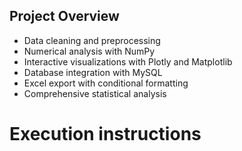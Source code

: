 ## Project Overview
- Data cleaning and preprocessing
- Numerical analysis with NumPy
- Interactive visualizations with Plotly and Matplotlib
- Database integration with MySQL
- Excel export with conditional formatting
- Comprehensive statistical analysis
# Execution instructions 
